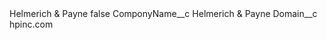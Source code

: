 <?xml version="1.0" encoding="UTF-8"?>
<CustomMetadata xmlns="http://soap.sforce.com/2006/04/metadata" xmlns:xsi="http://www.w3.org/2001/XMLSchema-instance" xmlns:xsd="http://www.w3.org/2001/XMLSchema">
    <label>Helmerich &amp; Payne</label>
    <protected>false</protected>
    <values>
        <field>ComponyName__c</field>
        <value xsi:type="xsd:string">Helmerich &amp; Payne</value>
    </values>
    <values>
        <field>Domain__c</field>
        <value xsi:type="xsd:string">hpinc.com</value>
    </values>
</CustomMetadata>
